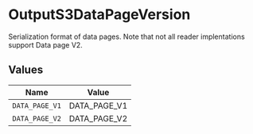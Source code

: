 # OutputS3DataPageVersion

Serialization format of data pages. Note that not all reader implentations support Data page V2.


## Values

| Name           | Value          |
| -------------- | -------------- |
| `DATA_PAGE_V1` | DATA_PAGE_V1   |
| `DATA_PAGE_V2` | DATA_PAGE_V2   |
